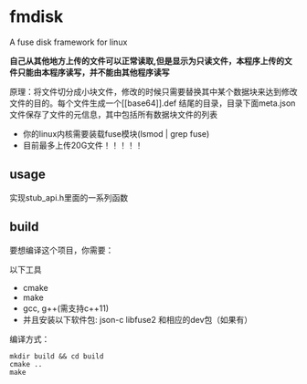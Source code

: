 fmdisk
=========

A fuse disk framework for linux

**自己从其他地方上传的文件可以正常读取,但是显示为只读文件，本程序上传的文件只能由本程序读写，并不能由其他程序读写**

原理：将文件切分成小块文件，修改的时候只需要替换其中某个数据块来达到修改文件的目的。每个文件生成一个[[base64]].def 结尾的目录，目录下面meta.json文件保存了文件的元信息，其中包括所有数据块文件的列表

* 你的linux内核需要装载fuse模块(lsmod | grep fuse)
* 目前最多上传20G文件！！！！！

usage
--------------
实现stub_api.h里面的一系列函数


build
--------------
要想编译这个项目，你需要：

以下工具

* cmake
* make
* gcc, g++(需支持c++11)
* 并且安装以下软件包:
json-c libfuse2 和相应的dev包（如果有）

编译方式：
```
mkdir build && cd build
cmake ..
make
```
